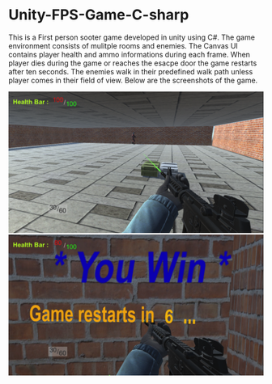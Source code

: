 # Unity-FPS-Game-C-sharp

This is a First person sooter game developed in unity using C#. The game environment consists of mulitple rooms and enemies. The Canvas UI 
contains player health and ammo informations during each frame. When player dies during the game or reaches the esacpe door the game restarts 
after ten seconds. The enemies walk in their predefined walk path unless player comes in their field of view. Below are the screenshots of the game.

![unityimg1.png](unityimg1.png)
![unityimg2.png](unityimg2.png)
